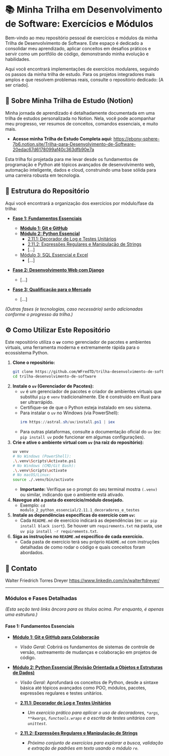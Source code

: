 # 📚 Minha Trilha em Desenvolvimento de Software: Exercícios e Módulos

Bem-vindo ao meu repositório pessoal de exercícios e módulos da minha Trilha de Desenvolvimento de Software. Este espaço é dedicado a consolidar meu aprendizado, aplicar conceitos em desafios práticos e servir como um portfólio de código, demonstrando minha evolução e habilidades.

Aqui você encontrará implementações de exercícios modulares, seguindo os passos da minha trilha de estudo. Para os projetos integradores mais amplos e que resolvem problemas reais, consulte o repositório dedicado: [A ser criado].

## 🌟 Sobre Minha Trilha de Estudo (Notion)

Minha jornada de aprendizado é detalhadamente documentada em uma trilha de estudos personalizada no Notion. Nela, você pode acompanhar meu progresso, ver resumos de conceitos, comandos essenciais, e muito mais.

* **Acesse minha Trilha de Estudo Completa aqui:** https://ebony-sphere-7b6.notion.site/Trilha-para-Desenvolvimento-de-Software-20edac67d6178099af40c363dfb90e7a

Esta trilha foi projetada para me levar desde os fundamentos de programação e Python até tópicos avançados de desenvolvimento web, automação inteligente, dados e cloud, construindo uma base sólida para uma carreira robusta em tecnologia.

## 📁 Estrutura do Repositório

Aqui você encontrará a organização dos exercícios por módulo/fase da trilha:

* **[Fase 1: Fundamentos Essenciais](fase_1_fundamentos_essenciais/README.md)**
    * **[Módulo 1: Git e GitHub](fase_1_fundamentos_essenciais/modulo_1_git_e_github/README.md)**
    * **[Módulo 2: Python Essencial](fase_1_fundamentos_essenciais/modulo_2_python_essencial/README.md)**
        * [2.11.1: Decorador de Log e Testes Unitários](fase_1_fundamentos_essenciais/modulo_2_python_essencial/2.11.1_decoradores_e_testes/README.md)
        * [2.11.2: Expressões Regulares e Manipulação de Strings](#2112-expressoes-regulares-e-manipulacao-de-strings)
        * [...]
    * [Módulo 3: SQL Essencial e Excel](fase_1_fundamentos_essenciais/modulo_3_sql_essencial_e_excel/README.md)
        * [...]

* **[Fase 2: Desenvolvimento Web com Django](fase_2_desenvolvimento_web_com_django/README.md)**
    * [...]

* **[Fase 3: Qualificação para o Mercado](fase_3_qualificacao_para_o_mercado/README.md)**
    * [...]

*(Outras fases (e tecnologias, caso necessário) serão adicionadas conforme o progresso da trilha.)*


## ⚙️ Como Utilizar Este Repositório

Este repositório utiliza o **`uv`** como gerenciador de pacotes e ambientes virtuais, uma ferramenta moderna e extremamente rápida para o ecossistema Python.

1.  **Clone o repositório:**
    ```bash
    git clone https://github.com/WFredTD/trilha-desenvolvimento-de-software
    cd trilha-desenvolvimento-de-software
    ```
2.  **Instale o `uv` (Gerenciador de Pacotes):**
    * `uv` é um gerenciador de pacotes e criador de ambientes virtuais que substitui `pip` e `venv` tradicionalmente. Ele é construído em Rust para ser ultrarrápido.
    * Certifique-se de que o Python esteja instalado em seu sistema.
    * Para instalar o `uv` no Windows (via PowerShell):
        ```powershell
        irm https://astral.sh/uv/install.ps1 | iex
        ```
    * Para outras plataformas, consulte a documentação oficial do `uv` (ex: `pip install uv` pode funcionar em algumas configurações).
3.  **Crie e ative o ambiente virtual com `uv` (na raiz do repositório):**
    ```bash
    uv venv
    # No Windows (PowerShell):
    .\.venv\Scripts\Activate.ps1
    # No Windows (CMD/Git Bash):
    .\.venv\Scripts\activate
    # No macOS/Linux:
    source ./.venv/bin/activate
    ```
    * **Importante:** Verifique se o prompt do seu terminal mostra `(.venv)` ou similar, indicando que o ambiente está ativado.
4.  **Navegue até a pasta do exercício/módulo desejado.**
    * Exemplo: `cd modulo_2_python_essencial/2.11.1_decoradores_e_testes`
5.  **Instale as dependências específicas do exercício com `uv`:**
    * Cada `README.md` de exercício indicará as dependências (ex: `uv pip install black isort`). Se houver um `requirements.txt` na pasta, use `uv pip install -r requirements.txt`.
6.  **Siga as instruções no `README.md` específico de cada exercício.**
    * Cada pasta de exercício terá seu próprio `README.md` com instruções detalhadas de como rodar o código e quais conceitos foram abordados.

## 📝 Contato

Walter Friedrich Torres Dreyer
https://www.linkedin.com/in/walterftdreyer/

---

### Módulos e Fases Detalhadas

*(Esta seção terá links âncora para os títulos acima. Por enquanto, é apenas uma estrutura.)*

#### Fase 1: Fundamentos Essenciais

* **[Módulo 1: Git e GitHub para Colaboração](fase_1_fundamentos_essenciais/modulo_1_git_e_github/README.md)**
    * *Visão Geral:* Cobrirá os fundamentos de sistemas de controle de versão, rastreamento de mudanças e colaboração em projetos de código.

* **[Módulo 2: Python Essencial (Revisão Orientada a Objetos e Estruturas de Dados)](fase_1_fundamentos_essenciais/modulo_2_python_essencial/README.md)**
    * *Visão Geral:* Aprofundará os conceitos de Python, desde a sintaxe básica até tópicos avançados como POO, módulos, pacotes, expressões regulares e testes unitários.

    * **[2.11.1: Decorador de Log e Testes Unitários](fase_1_fundamentos_essenciais/modulo_2_python_essencial/2.11.1_decoradores_e_testes/README.md)**
        * *Um exercício prático para aplicar o uso de decoradores, `*args`, `**kwargs`, `functools.wraps` e a escrita de testes unitários com `unittest`.*

    * **[2.11.2: Expressões Regulares e Manipulação de Strings](fase_1_fundamentos_essenciais/modulo_2_python_essencial/2.11.2_expressoes_regulares_e_manipulacao_de_strings/README.md)**
        * *Próximo conjunto de exercícios para explorar a busca, validação e extração de padrões em texto usando o módulo `re`.*
